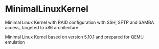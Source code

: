 # MinimalLinuxKernel
Minimal Linux Kernel with RAID configuration with SSH, SFTP and SAMBA access, targeted to x86 architecture

Minimal Linux Kernel based on version 5.10.1 and prepared for QEMU emulation
